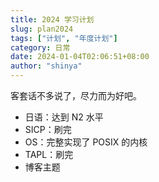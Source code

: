 ```yaml
---
title: 2024 学习计划
slug: plan2024
tags: ["计划", "年度计划"]
category: 日常
date: 2024-01-04T02:06:51+08:00
author: "shinya"
---
```


客套话不多说了，尽力而为好吧。

- 日语：达到 N2 水平
- SICP：刷完
- OS：完整实现了 POSIX 的内核
- TAPL：刷完
- 博客主题